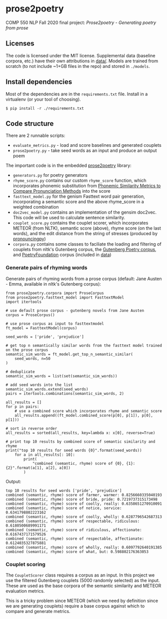 # prose2poetry

COMP 550 NLP Fall 2020 final project: _Prose2poetry - Generating poetry from prose_

## Licenses

The code is licensed under the MIT license. Supplemental data (baseline corpora, etc.) have their own attributions in [data/](./data/README.md). Models are trained from scratch (to not include ~1+GB files in the repo) and stored in `./models`.

## Install dependencies

Most of the dependencies are in the `requirements.txt` file. Install in a virtualenv (or your tool of choosing).

```
$ pip install -r ./requirements.txt
```

## Code structure

There are 2 runnable scripts:
* `evaluate_metrics.py` - load and score baselines and generated couplets
* `prose2poetry.py` - take seed words as an input and produce an output poem

The important code is in the embedded [prose2poetry](./prose2poetry) library:
* `generators.py` for poetry generators
* `rhyme_score.py` contains our custom `rhyme_score` function, which incorporates phonemic substitution from [Phonemic Similarity Metrics to Compare Pronunciation Methods](https://homes.cs.washington.edu/~bhixon/papers/phonemic_similarity_metrics_Interspeech_2011.pdf) into the score
* `fasttext_model.py` for the genism Fasttext word pair generation, incorporating a semantic score and the above rhyme_score in a weighted combination
* `doc2vec_model.py` contains an implementation of the gensim doc2vec. This code will be used to calculate sentence similarity.
* `couplet_score.py` contains the couplet scorer, which incorporates METEOR (from NLTK), semantic score (above), rhyme score (on the last words), and the edit distance from the string of stresses (produced by [pronouncingpy](https://github.com/aparrish/pronouncingpy))
* `corpora.py` contains some classes to faciliate the loading and filtering of couplets from nltk's Gutenberg corpus, the [Gutenberg Poetry corpus](https://github.com/aparrish/gutenberg-poetry-corpus), and [PoetryFoundation](https://www.kaggle.com/tgdivy/poetry-foundation-poems) corpus (included in [data](./data))

### Generate pairs of rhyming words

Generate pairs of rhyming words from a prose corpus (default: Jane Austen - Emma, available in nltk's Gutenberg corpus):

```
from prose2poetry.corpora import ProseCorpus
from prose2poetry.fasttext_model import FasttextModel
import itertools

# use default prose corpus - gutenberg novels from Jane Austen
corpus = ProseCorpus()

# use prose corpus as input to fasttextmodel
ft_model = FasttextModel(corpus)

seed_words = ['pride', 'prejudice']

# get top n semantically similar words from the fasttext model trained on the prose corpus
semantic_sim_words = ft_model.get_top_n_semantic_similar(
    seed_words, n=50
)

# deduplicate
semantic_sim_words = list(set(semantic_sim_words))

# add seed words into the list
semantic_sim_words.extend(seed_words)
pairs = itertools.combinations(semantic_sim_words, 2)

all_results = []
for p in pairs:
    # use a combined score which incorporates rhyme and semantic score
    all_results.append((ft_model.combined_score(p[0], p[1]), p[0], p[1]))

# sort in reverse order
all_results = sorted(all_results, key=lambda x: x[0], reverse=True)

# print top 10 results by combined score of semantic similarity and rhyme
print("top 10 results for seed words {0}".format(seed_words))
    for a in all_results[: 10]:
        print(
            "combined (semantic, rhyme) score of {0}, {1}: {2}".format(a[1], a[2], a[0])
        )
```

Output:
```
top 10 results for seed words ['pride', 'prejudice']
combined (semantic, rhyme) score of farmer, warmer: 0.8256660335040193
combined (semantic, rhyme) score of bride, pride: 0.7219737315173498
combined (semantic, rhyme) score of coolly, really: 0.6358651270910091
combined (semantic, rhyme) score of notice, service: 0.6341798802223162
combined (semantic, rhyme) score of coolly, wholly: 0.6287796542687313
combined (semantic, rhyme) score of respectable, ridiculous: 0.6180500689991171
combined (semantic, rhyme) score of ridiculous, affectionate: 0.6167437171579526
combined (semantic, rhyme) score of respectable, affectionate: 0.6124035327875881
combined (semantic, rhyme) score of wholly, really: 0.6097792640191385
combined (semantic, rhyme) score of what, but: 0.598802176363053
```

### Couplet scoring

The `CoupletScorer` class requires a corpus as an input. In this project we use the filtered Gutenberg couplets (5000 randomly selected) as the input. These are used as the base corpora of the semantic similarity and METEOR evaluation metrics.

This is a tricky problem since METEOR (which we need by definition since we are generating couplets) require a base corpus against which to compare and generate metrics.

